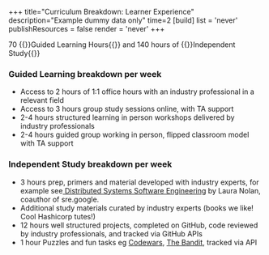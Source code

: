 +++
title="Curriculum Breakdown: Learner Experience"
description="Example dummy data only"
time=2
[build]
  list = 'never'
  publishResources = false
  render = 'never'
+++

70 {{<tooltip title="GLH">}}Guided Learning Hours{{</tooltip>}} and 140 hours of {{<tooltip title="IS">}}Independent Study{{</tooltip>}}

### Guided Learning breakdown per week

- Access to 2 hours of 1:1 office hours with an industry professional in a relevant field
- Access to 3 hours group study sessions online, with TA support
- 2-4 hours structured learning in person workshops delivered by industry professionals
- 2-4 hours guided group working in person, flipped classroom model with TA support

### Independent Study breakdown per week

- 3 hours prep, primers and material developed with industry experts, for example see[ Distributed Systems Software Engineering](https://systems.codeyourfuture.io/primers/distributed-software-systems-architecture/) by Laura Nolan, coauthor of sre.google.
- Additional study materials curated by industry experts (books we like! Cool Hashicorp tutes!)
- 12 hours well structured projects, completed on GitHub, code reviewed by industry professionals, and tracked via GitHub APIs
- 1 hour Puzzles and fun tasks eg [Codewars](https://www.codewars.com/users/CodeYourFuture/authored_collections), [The Bandit](https://overthewire.org/wargames/bandit/), tracked via API
